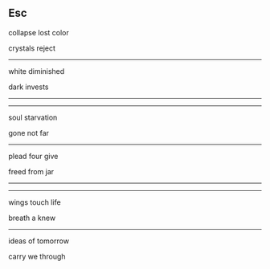 ## Esc

collapse lost color

crystals reject

---

white diminished

dark invests

---
---

soul starvation

gone not far

---

plead four give

freed from jar

---
---

wings touch life

breath a knew

---

ideas of tomorrow

carry we through
